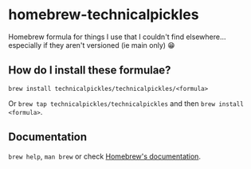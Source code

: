 # homebrew-technicalpickles

Homebrew formula for things I use that I couldn't find elsewhere... especially if they aren't versioned (ie main only) 😁


## How do I install these formulae?

`brew install technicalpickles/technicalpickles/<formula>`

Or `brew tap technicalpickles/technicalpickles` and then `brew install <formula>`.

## Documentation

`brew help`, `man brew` or check [Homebrew's documentation](https://docs.brew.sh).

